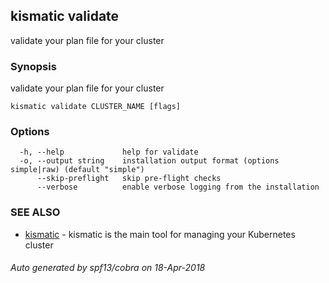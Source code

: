 ## kismatic validate

validate your plan file for your cluster

### Synopsis

validate your plan file for your cluster

```
kismatic validate CLUSTER_NAME [flags]
```

### Options

```
  -h, --help             help for validate
  -o, --output string    installation output format (options simple|raw) (default "simple")
      --skip-preflight   skip pre-flight checks
      --verbose          enable verbose logging from the installation
```

### SEE ALSO

* [kismatic](kismatic.md)	 - kismatic is the main tool for managing your Kubernetes cluster

###### Auto generated by spf13/cobra on 18-Apr-2018
